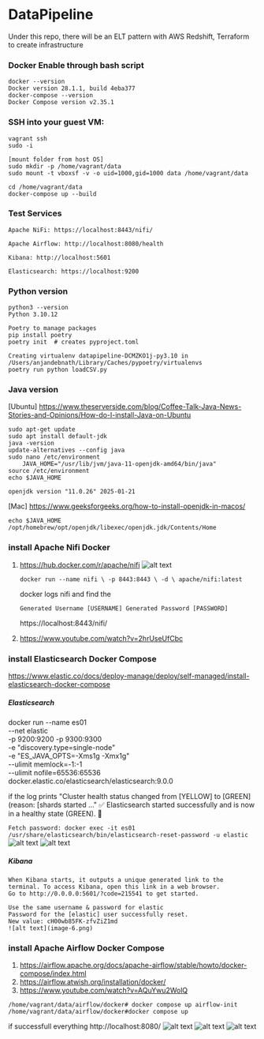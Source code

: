 # DataPipeline
Under this repo, there will be an ELT pattern with AWS Redshift, Terraform to create infrastructure 

### Docker Enable through bash script
    docker --version
    Docker version 28.1.1, build 4eba377
    docker-compose --version
    Docker Compose version v2.35.1

### SSH into your guest VM:
    vagrant ssh
    sudo -i

    [mount folder from host OS]
    sudo mkdir -p /home/vagrant/data 
    sudo mount -t vboxsf -v -o uid=1000,gid=1000 data /home/vagrant/data

    cd /home/vagrant/data
    docker-compose up --build

### Test Services

    Apache NiFi: https://localhost:8443/nifi/

    Apache Airflow: http://localhost:8080/health

    Kibana: http://localhost:5601

    Elasticsearch: https://localhost:9200


### Python version
    python3 --version
    Python 3.10.12  

    Poetry to manage packages
    pip install poetry
    poetry init  # creates pyproject.toml

    Creating virtualenv datapipeline-DCMZKO1j-py3.10 in /Users/anjandebnath/Library/Caches/pypoetry/virtualenvs
    poetry run python loadCSV.py
    
    
### Java version
[Ubuntu] https://www.theserverside.com/blog/Coffee-Talk-Java-News-Stories-and-Opinions/How-do-I-install-Java-on-Ubuntu

    sudo apt-get update
    sudo apt install default-jdk
    java -version
    update-alternatives --config java
    sudo nano /etc/environment
        JAVA_HOME="/usr/lib/jvm/java-11-openjdk-amd64/bin/java"
    source /etc/environment
    echo $JAVA_HOME

    openjdk version "11.0.26" 2025-01-21

[Mac] https://www.geeksforgeeks.org/how-to-install-openjdk-in-macos/

    echo $JAVA_HOME
    /opt/homebrew/opt/openjdk/libexec/openjdk.jdk/Contents/Home

### install Apache Nifi Docker
1. https://hub.docker.com/r/apache/nifi
  ![alt text](image.png)
   
   `docker run --name nifi \
  -p 8443:8443 \
  -d \
  apache/nifi:latest`

   docker logs nifi and find the 

   `Generated Username [USERNAME]
   Generated Password [PASSWORD]`

   https://localhost:8443/nifi/
   

2. https://www.youtube.com/watch?v=2hrUseUfCbc

### install Elasticsearch Docker Compose 
https://www.elastic.co/docs/deploy-manage/deploy/self-managed/install-elasticsearch-docker-compose

##### Elasticsearch
docker run --name es01 \
  --net elastic \
  -p 9200:9200 -p 9300:9300 \
  -e "discovery.type=single-node" \
  -e "ES_JAVA_OPTS=-Xms1g -Xmx1g" \
  --ulimit memlock=-1:-1 \
  --ulimit nofile=65536:65536 \
  docker.elastic.co/elasticsearch/elasticsearch:9.0.0

if the log prints 
"Cluster health status changed from [YELLOW] to [GREEN] (reason: [shards started ..."
✅ Elasticsearch started successfully and is now in a healthy state (GREEN). 🎉

`Fetch password: docker exec -it es01 /usr/share/elasticsearch/bin/elasticsearch-reset-password -u elastic `
![alt text](image-4.png)
![alt text](image-5.png)

##### Kibana
    When Kibana starts, it outputs a unique generated link to the terminal. To access Kibana, open this link in a web browser.
    Go to http://0.0.0.0:5601/?code=215541 to get started.

    Use the same username & password for elastic 
    Password for the [elastic] user successfully reset.
    New value: cH00wb85FK-zfvZiZ1md
    ![alt text](image-6.png)

### install Apache Airflow Docker Compose 
1. https://airflow.apache.org/docs/apache-airflow/stable/howto/docker-compose/index.html
2. https://airflow.atwish.org/installation/docker/
3. https://www.youtube.com/watch?v=AQuYwu2WolQ

`/home/vagrant/data/airflow/docker# docker compose up airflow-init`
`/home/vagrant/data/airflow/docker#docker compose up`

if successfull everything http://localhost:8080/
![alt text](image-1.png)
![alt text](image-2.png)
![alt text](image-3.png)